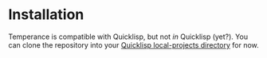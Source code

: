 Installation
============

Temperance is compatible with Quicklisp, but not *in* Quicklisp (yet?).  You can
clone the repository into your [Quicklisp local-projects directory][local] for
now.

[local]: https://www.quicklisp.org/beta/faq.html#local-project
